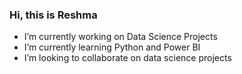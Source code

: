 ### Hi, this is Reshma


- I’m currently working on Data Science Projects
- I’m currently learning Python and Power BI
- I’m looking to collaborate on data science projects
<!---I’m looking for help with Python-->

<!---img src = "https://github-readme-stats.vercel.app/api?username=Reshma0795&&show_icons=true&title_color=ffffff&icon_color=bb2acf&text_color=daf7dc&bg_color=151515"-->
